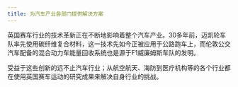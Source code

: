 ```yaml
---
title: 为汽车产业各部门提供解决方案
---
```


英国赛车行业的技术革新正在不断地影响着整个汽车产业。30多年前，迈凯轮车队率先使用碳纤维复合材料，这一技术先如今正被应用于公路跑车上，而伦敦公交汽车配备的混合动力车能量回收系统也是源于F1威廉姆斯车队的发明。

受益于这些创新的远不止汽车行业；从航空航天、海防到医疗机构等的各个行业都在使用英国赛车运动的研究成果来解决自身行业的挑战。
